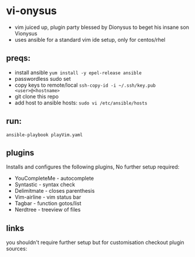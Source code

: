 # vi-onysus

- vim juiced up, plugin party blessed by Dionysus to beget his insane son Vionysus
- uses ansible for a standard vim ide setup, only for centos/rhel

## preqs:

- install ansible `yum install -y epel-release ansible`
- passwordless sudo set
- copy keys to remote/local `ssh-copy-id -i ~/.ssh/key.pub <user>@<hostname>`
- git clone this repo
- add host to ansible hosts: `sudo vi /etc/ansible/hosts`

## run:

`ansible-playbook playVim.yaml`

## plugins

Installs and configures the following plugins, No further setup required:
- YouCompleteMe - autocomplete
- Syntastic - syntax check
- Delimitmate - closes parenthesis
- Vim-airline - vim status bar
- Tagbar - function gotos/list
- Nerdtree - treeview of files

## links

you shouldn't require further setup but for customisation checkout plugin sources:
